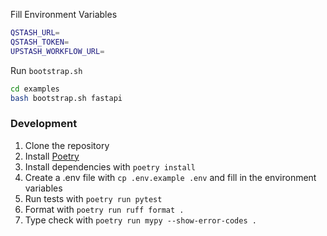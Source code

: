 Fill Environment Variables

```sh
QSTASH_URL=
QSTASH_TOKEN=
UPSTASH_WORKFLOW_URL=
```

Run `bootstrap.sh`

```sh
cd examples
bash bootstrap.sh fastapi
```

### Development

1. Clone the repository
2. Install [Poetry](https://python-poetry.org/docs/#installation)
3. Install dependencies with `poetry install`
4. Create a .env file with `cp .env.example .env` and fill in the environment variables
5. Run tests with `poetry run pytest`
6. Format with `poetry run ruff format .`
7. Type check with `poetry run mypy --show-error-codes .`